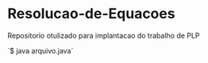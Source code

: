 # Resolucao-de-Equacoes
Repositorio otulizado para implantacao do trabalho de PLP

´$ java arquivo.java´
